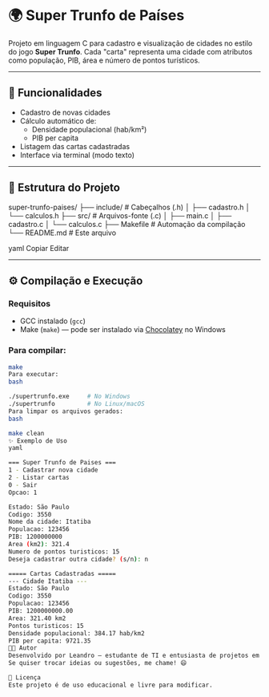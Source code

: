 # 🌍 Super Trunfo de Países

Projeto em linguagem C para cadastro e visualização de cidades no estilo do jogo **Super Trunfo**. Cada "carta" representa uma cidade com atributos como população, PIB, área e número de pontos turísticos.

---

## 🧠 Funcionalidades

- Cadastro de novas cidades
- Cálculo automático de:
  - Densidade populacional (hab/km²)
  - PIB per capita
- Listagem das cartas cadastradas
- Interface via terminal (modo texto)

---

## 📁 Estrutura do Projeto

super-trunfo-paises/
├── include/ # Cabeçalhos (.h)
│ ├── cadastro.h
│ └── calculos.h
├── src/ # Arquivos-fonte (.c)
│ ├── main.c
│ ├── cadastro.c
│ └── calculos.c
├── Makefile # Automação da compilação
└── README.md # Este arquivo

yaml
Copiar
Editar

---

## ⚙️ Compilação e Execução

### Requisitos
- GCC instalado (`gcc`)
- Make (`make`) — pode ser instalado via [Chocolatey](https://chocolatey.org/install) no Windows

### Para compilar:
```bash
make
Para executar:
bash

./supertrunfo.exe     # No Windows
./supertrunfo         # No Linux/macOS
Para limpar os arquivos gerados:
bash

make clean
✨ Exemplo de Uso
yaml

=== Super Trunfo de Paises ===
1 - Cadastrar nova cidade
2 - Listar cartas
0 - Sair
Opcao: 1

Estado: São Paulo
Codigo: 3550
Nome da cidade: Itatiba
Populacao: 123456
PIB: 1200000000
Area (km2): 321.4
Numero de pontos turisticos: 15
Deseja cadastrar outra cidade? (s/n): n

===== Cartas Cadastradas =====
--- Cidade Itatiba ---
Estado: São Paulo
Codigo: 3550
Populacao: 123456
PIB: 1200000000.00
Area: 321.40 km2
Pontos turisticos: 15
Densidade populacional: 384.17 hab/km2
PIB per capita: 9721.35
👨‍💻 Autor
Desenvolvido por Leandro — estudante de TI e entusiasta de projetos em C.
Se quiser trocar ideias ou sugestões, me chame! 😄

📘 Licença
Este projeto é de uso educacional e livre para modificar.
